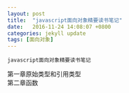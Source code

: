 ```yaml
---
layout: post
title:  "javascript面向对象精要读书笔记"
date:   2016-11-24 14:08:07 +0800
categories: jekyll update
tags: [面向对象]
---
```

	javascript面向对象精要读书笔记   
第一章原始类型和引用类型    
第二章函数     






